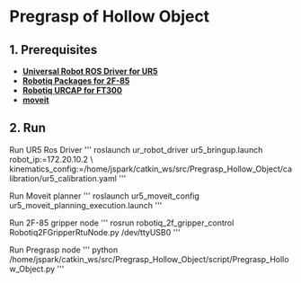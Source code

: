 # Pregrasp of Hollow Object

## 1. Prerequisites
- [**Universal Robot ROS Driver for UR5**](https://github.com/UniversalRobots/Universal_Robots_ROS_Driver)
- [**Robotiq Packages for 2F-85**](http://wiki.ros.org/robotiq)
- [**Robotiq URCAP for FT300**](https://robotiq.com/products/ft-300-force-torque-sensor)
- [**moveit**](http://docs.ros.org/en/kinetic/api/moveit_tutorials/html/doc/getting_started/getting_started.html)

## 2. Run
Run UR5 Ros Driver
'''
roslaunch ur_robot_driver ur5_bringup.launch robot_ip:=172.20.10.2 \ kinematics_config:=/home/jspark/catkin_ws/src/Pregrasp_Hollow_Object/calibration/ur5_calibration.yaml
'''

Run Moveit planner
'''
roslaunch ur5_moveit_config ur5_moveit_planning_execution.launch
'''

Run 2F-85 gripper node
'''
rosrun robotiq_2f_gripper_control Robotiq2FGripperRtuNode.py /dev/ttyUSB0
'''

Run Pregrasp node
'''
python /home/jspark/catkin_ws/src/Pregrasp_Hollow_Object/script/Pregrasp_Hollow_Object.py
'''
